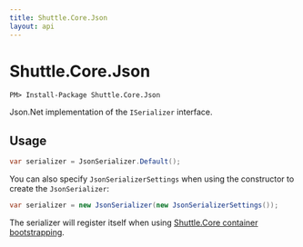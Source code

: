 ```yaml
---
title: Shuttle.Core.Json
layout: api
---
```

# Shuttle.Core.Json

```
PM> Install-Package Shuttle.Core.Json
```

Json.Net implementation of the `ISerializer` interface.

## Usage

``` c#
var serializer = JsonSerializer.Default();
````

You can also specify `JsonSerializerSettings` when using the constructor to create the `JsonSerializer`:

``` c#
var serializer = new JsonSerializer(new JsonSerializerSettings());
````

The serializer will register itself when using [Shuttle.Core container bootstrapping](http://shuttle.github.io/shuttle-core/overview-container/#bootstrapping).

